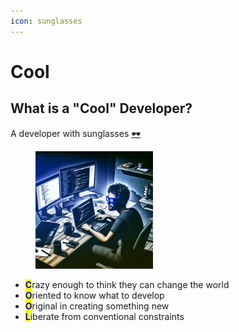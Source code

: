 ```yaml
---
icon: sunglasses
---
```


# Cool

## What is a "Cool" Developer?

A developer with sunglasses [🕶️](https://emojipedia.org/sunglasses)&#x20;

<div align="left">

<figure><img src="../.gitbook/assets/image.png" alt="" width="188"><figcaption><p> </p></figcaption></figure>

</div>

* <mark style="color:blue;">**C**</mark>razy enough to think they can change the world
* <mark style="color:blue;">**O**</mark>riented to know what to develop
* <mark style="color:blue;">**O**</mark>riginal in creating something new
* <mark style="color:blue;">**L**</mark>iberate from conventional constraints&#x20;

